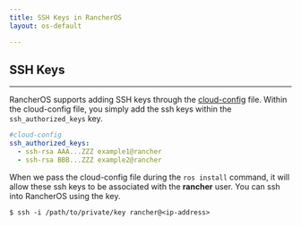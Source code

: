 ```yaml
---
title: SSH Keys in RancherOS
layout: os-default

---
```


## SSH Keys
---

RancherOS supports adding SSH keys through the [cloud-config]({{site.baseurl}}/os/configuration/#cloud-config) file. Within the cloud-config file, you simply add the ssh keys within the `ssh_authorized_keys` key. 

```yaml
#cloud-config
ssh_authorized_keys:
  - ssh-rsa AAA...ZZZ example1@rancher
  - ssh-rsa BBB...ZZZ example2@rancher
```

When we pass the cloud-config file during the `ros install` command, it will allow these ssh keys to be associated with the **rancher** user. You can ssh into RancherOS using the key.

```
$ ssh -i /path/to/private/key rancher@<ip-address>
```
